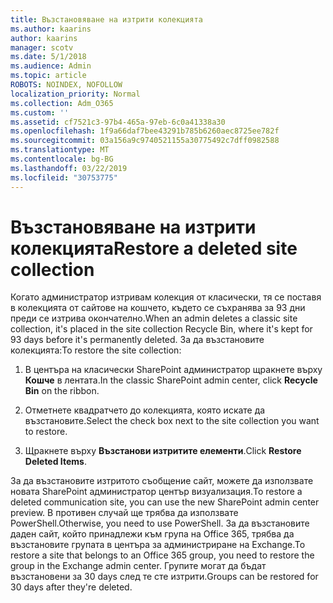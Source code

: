 ```yaml
---
title: Възстановяване на изтрити колекцията
ms.author: kaarins
author: kaarins
manager: scotv
ms.date: 5/1/2018
ms.audience: Admin
ms.topic: article
ROBOTS: NOINDEX, NOFOLLOW
localization_priority: Normal
ms.collection: Adm_O365
ms.custom: ''
ms.assetid: cf7521c3-97b4-465a-97eb-6c0a41338a30
ms.openlocfilehash: 1f9a66daf7bee43291b785b6260aec8725ee782f
ms.sourcegitcommit: 03a156a9c9740521155a30775492c7dff0982588
ms.translationtype: MT
ms.contentlocale: bg-BG
ms.lasthandoff: 03/22/2019
ms.locfileid: "30753775"
---
```

# <a name="restore-a-deleted-site-collection"></a><span data-ttu-id="f0eb8-102">Възстановяване на изтрити колекцията</span><span class="sxs-lookup"><span data-stu-id="f0eb8-102">Restore a deleted site collection</span></span>

<span data-ttu-id="f0eb8-103">Когато администратор изтривам колекция от класически, тя се поставя в колекцията от сайтове на кошчето, където се съхранява за 93 дни преди се изтрива окончателно.</span><span class="sxs-lookup"><span data-stu-id="f0eb8-103">When an admin deletes a classic site collection, it's placed in the site collection Recycle Bin, where it's kept for 93 days before it's permanently deleted.</span></span> <span data-ttu-id="f0eb8-104">За да възстановите колекцията:</span><span class="sxs-lookup"><span data-stu-id="f0eb8-104">To restore the site collection:</span></span>
  
1. <span data-ttu-id="f0eb8-105">В центъра на класически SharePoint администратор щракнете върху **Кошче** в лентата.</span><span class="sxs-lookup"><span data-stu-id="f0eb8-105">In the classic SharePoint admin center, click **Recycle Bin** on the ribbon.</span></span> 
    
2. <span data-ttu-id="f0eb8-106">Отметнете квадратчето до колекцията, която искате да възстановите.</span><span class="sxs-lookup"><span data-stu-id="f0eb8-106">Select the check box next to the site collection you want to restore.</span></span>
    
3. <span data-ttu-id="f0eb8-107">Щракнете върху **Възстанови изтритите елементи**.</span><span class="sxs-lookup"><span data-stu-id="f0eb8-107">Click **Restore Deleted Items**.</span></span>
    
<span data-ttu-id="f0eb8-108">За да възстановите изтритото съобщение сайт, можете да използвате новата SharePoint администратор център визуализация.</span><span class="sxs-lookup"><span data-stu-id="f0eb8-108">To restore a deleted communication site, you can use the new SharePoint admin center preview.</span></span> <span data-ttu-id="f0eb8-109">В противен случай ще трябва да използвате PowerShell.</span><span class="sxs-lookup"><span data-stu-id="f0eb8-109">Otherwise, you need to use PowerShell.</span></span> <span data-ttu-id="f0eb8-110">За да възстановите даден сайт, който принадлежи към група на Office 365, трябва да възстановите групата в центъра за администриране на Exchange.</span><span class="sxs-lookup"><span data-stu-id="f0eb8-110">To restore a site that belongs to an Office 365 group, you need to restore the group in the Exchange admin center.</span></span> <span data-ttu-id="f0eb8-111">Групите могат да бъдат възстановени за 30 days след те сте изтрити.</span><span class="sxs-lookup"><span data-stu-id="f0eb8-111">Groups can be restored for 30 days after they're deleted.</span></span>
  


